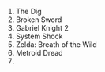 1. The Dig
2. Broken Sword
3. Gabriel Knight 2
4. System Shock
5. Zelda: Breath of the Wild
6. Metroid Dread
7. 

